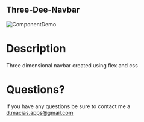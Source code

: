 ## Three-Dee-Navbar

![ComponentDemo](https://media.giphy.com/media/VEnqBsJbcDN3P4zJHm/giphy.gif)

# Description

Three dimensional navbar created using flex and css

# Questions?

If you have any questions be sure to contact me a d.macias.apps@gmail.com
